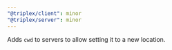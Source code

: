```yaml
---
"@triplex/client": minor
"@triplex/server": minor
---
```


Adds `cwd` to servers to allow setting it to a new location.
